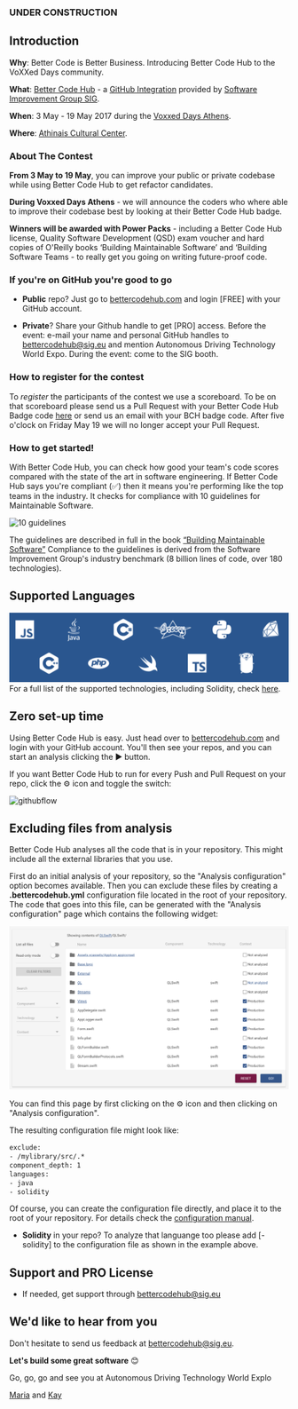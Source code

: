 ### UNDER CONSTRUCTION

## Introduction

**Why**: Better Code is Better Business. Introducing Better Code Hub to the VoXXed Days community. 

**What**: [Better Code Hub](https://bettercodehub.com) - a [GitHub Integration](https://github.com/integrations/better-code-hub) provided by [Software Improvement Group SIG](https://www.sig.eu).

**When**: 3 May - 19 May 2017 during the [Voxxed Days Athens](https://voxxeddays.com/athens/).

**Where**: [Athinais Cultural Center](http://www.athinais.com.gr/en/).

### About The Contest  

**From 3 May to 19 May**, you can improve your public or private codebase while using Better Code Hub to get refactor candidates. 

**During Voxxed Days Athens** - we will announce the coders who where able to improve their codebase best by looking at their Better Code Hub badge. 

**Winners will be awarded with Power Packs** - including a Better Code Hub license, Quality Software Development (QSD) exam voucher and hard copies of O'Reilly books ‘Building Maintainable Software’ and ‘Building Software Teams - to really get you going on writing future-proof code. 


### If you're on GitHub you're good to go 

* **Public** repo? Just go to [bettercodehub.com](https://bettercodehub.com) and login [FREE] with your GitHub account.

* **Private**? Share your Github handle to get [PRO] access. Before the event: e-mail your name and personal GitHub handles to [bettercodehub@sig.eu](mailto:bettercodehub@sig.eu) and mention Autonomous Driving Technology World Expo. During the event: come to the SIG booth.

### How to register for the contest
To _register_ the participants of the contest we use a scoreboard. To be on that scoreboard please send us a Pull Request with your Better Code Hub Badge code [here](https://github.com/bettercodehubcontest/bettercodehubcontest.github.io/blob/master/BCHScoreBoard.md) or send us an email with your BCH badge code. After five o'clock on Friday May 19 we will no longer accept your Pull Request.

### How to get started! 

With Better Code Hub, you can check how good your team's code scores compared with the state of the art in software engineering. If Better Code Hub says you're compliant (✅) then it means you're performing like the top teams in the industry. It checks for compliance with 10 guidelines for Maintainable Software. 

![10 guidelines](https://cdn-images-1.medium.com/max/1440/1*TS-ZTeI7sQS7dy_AlMqSXQ.png)

The guidelines are described in full in the book [“Building Maintainable Software”](http://shop.oreilly.com/product/0636920049159.do) Compliance to the guidelines is derived from the Software Improvement Group's industry benchmark (8 billion lines of code, over 180 technologies). 

## Supported Languages

![Languages](languages.png)
For a full list of the supported technologies, including Solidity, check [here](https://bettercodehub.com/docs/configuration-manual).

## Zero set-up time

Using Better Code Hub is easy. Just head over to [bettercodehub.com](https://bettercodehub.com) and login with your GitHub account. You'll then see your repos, and you can start an analysis clicking the ▶️ button. 

If you want Better Code Hub to run for every Push and Pull Request on your repo, click the ⚙ icon and toggle the switch:

![githubflow](https://cdn-images-1.medium.com/max/720/1*N4wz389i80UbXKnjSp_QoA.png "Activate GitHub flow")

## Excluding files from analysis

Better Code Hub analyses all the code that is in your repository. This might include all the external libraries that you use. 

First do an initial analysis of your repository, so the "Analysis configuration" option becomes available. Then you can exclude these files by creating a **.bettercodehub.yml** configuration file located in the root of your repository. The code that goes into this file, can be generated with the "Analysis configuration" page which contains the following widget:

![BCH Config](yml.png)

You can find this page by first clicking on the ⚙ icon and then clicking on "Analysis configuration". 

The resulting configuration file might look like:

~~~~
exclude:
- /mylibrary/src/.*
component_depth: 1
languages:
- java
- solidity
~~~~

Of course, you can create the configuration file directly, and place it to the root of your repository. For details check the [configuration manual](https://bettercodehub.com/docs/configuration-manual).

* **Solidity** in your repo? To analyze that languange too please add [- solidity] to the configuration file as shown in the example above. 


## Support and PRO License 

* If needed, get support through bettercodehub@sig.eu

## We'd like to hear from you
Don't hesitate to send us feedback at [bettercodehub@sig.eu](mailto://bettercodehub@sig.eu]). 

**Let's build some great software** 😊

Go, go, go and see you at Autonomous Driving Technology World Explo 

[Maria](https://github.com/mtsheeran) and [Kay](https://github.com/grosskop)

